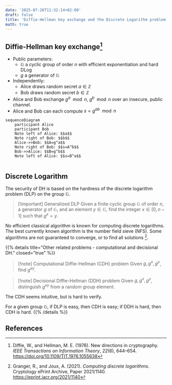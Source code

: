 ```yaml
---
date: '2025-07-26T11:32:14+02:00'
draft: false
title: 'Diffie-Hellman key exchange and the Discrete Logarithm problem'
math: true
---
```


## Diffie-Hellman key exchange[^DifHel76]

- Public parameters:
    - $\mathbb{G}$ a cyclic group of order $n$ with efficient exponentiation and hard DLog
    - $g$ a generator of $\mathbb{G}$
- Independently:
    - Alice draws random secret $a\in \mathbb{Z}$
    - Bob draws random secret $b\in \mathbb{Z}$
- Alice and Bob exchange $g^a \mod n$, $g^b \mod n$ over an insecure, public channel.
- Alice and Bob can each compute $s=g^{ab} \mod n$

```mermaid
sequenceDiagram
    participant Alice
    participant Bob
    Note left of Alice: $$a$$
    Note right of Bob: $$b$$
    Alice->>Bob: $$A=g^a$$
    Note right of Bob: $$s=A^b$$
    Bob->>Alice: $$B=g^b$$
    Note left of Alice: $$s=B^a$$
    
```

## Discrete Logarithm

The security of DH is based on the hardness of the discrete logarithm problem (DLP) on the group $\mathbb{G}$.

> [!important] Generalized DLP 
> Given a finite cyclic group $\mathbb{G}$ of order $n$, a generator $g$ of $\mathbb{G}$, and an element $y \in \mathbb{G}$, find the integer $x\in [0, n-1]$ such that $g^x=y$.

No efficient classical algorithm is known for computing discrete logarithms. The best currently known algorithm is the number field sieve (NFS). Some algorithms are not guaranteed to converge, or to find all solutions [^GraJou21].

{{% details title="Other related problems - computational and decisional DH." closed="true" %}}

> [!note] Computational Diffie-Hellman (CDH) problem
> Given $g, g^x, g^y$, find $g^{xy}$.

> [!note] Decisional Diffie-Hellman (DDH) problem
> Given $g, g^x, g^y$, distinguish $g^{xy}$ from a random group element.

The CDH seems intuitive, but is hard to verify.

For a given group $\mathbb{G}$, if DLP is easy, then CDH is easy; if DDH is hard, then CDH is hard.
{{% /details %}}

## References

[^DifHel76]: Diffie, W., and Hellman, M. E. (1976). New directions in cryptography.
*IEEE Transactions on Information Theory*, *22*(6), 644–654.
https://doi.org/10.1109/TIT.1976.1055638

[^GraJou21]: Granger, R., and Joux, A. (2021). *Computing discrete logarithms*.
Cryptology ePrint Archive, Paper 2021/1140.
https://eprint.iacr.org/2021/1140